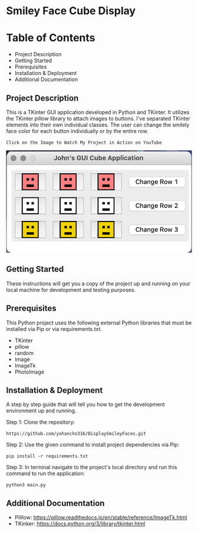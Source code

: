 # Smiley Face Cube Display

# Table of Contents
* Project Description
* Getting Started
* Prerequisites
* Installation & Deployment
* Additional Documentation

## Project Description

This is a TKinter GUI application developed in Python and TKinter. It utilizes the TKinter pillow library to attach images to buttons. I've separated TKinter elements into their own individual classes. The user can change the smilely face color for each button individually or by the entire row.
```
Click on the Image to Watch My Project in Action on YouTube
```
[![Watch my Project in Action on YouTube](./images/smiley_cube_image.png)](https://www.youtube.com/watch?v=jEK_BHXmWkg)

## Getting Started

These instructions will get you a copy of the project up and running on your local machine for development and testing purposes.

## Prerequisites

This Python project uses the following external Python libraries that must be installed via Pip or via requirements.txt.

* TKinter
* pillow
* random
* Image
* ImageTk
* PhotoImage

## Installation & Deployment

A step by step guide that will tell you how to get the development environment up and running.

Step 1: Clone the repository:
```
https://github.com/yohancho316/DisplaySmileyFaces.git
```
Step 2: Use the given command to install project dependencies via Pip:
```
pip install -r requirements.txt
```
Step 3: In terminal navigate to the project's local directory and run this command to run the application:
```
python3 main.py
```

## Additional Documentation

* Pilllow: https://pillow.readthedocs.io/en/stable/reference/ImageTk.html
* TKinker: https://docs.python.org/3/library/tkinter.html

